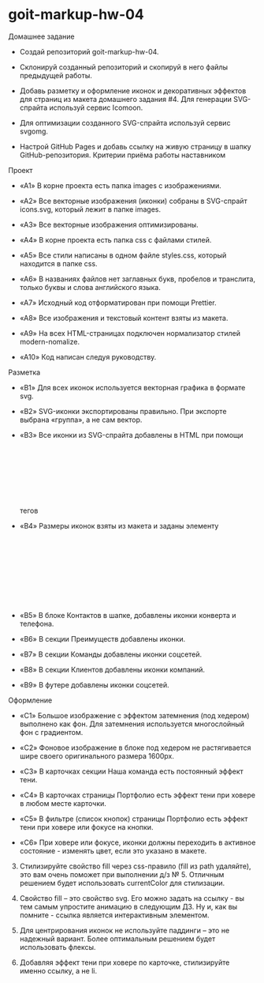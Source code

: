 # goit-markup-hw-04

Домашнее задание

- Создай репозиторий goit-markup-hw-04.
- Склонируй созданный репозиторий и скопируй в него файлы предыдущей работы.

- Добавь разметку и оформление иконок и декоративных эффектов для страниц из
  макета домашнего задания #4. Для генерации SVG-спрайта используй сервис
  Icomoon.

- Для оптимизации созданного SVG-спрайта используй сервис svgomg.

- Настрой GitHub Pages и добавь ссылку на живую страницу в шапку
  GitHub-репозитория. Критерии приёма работы наставником

Проект

- «A1» В корне проекта есть папка images с изображениями.

- «A2» Все векторные изображения (иконки) собраны в SVG-спрайт icons.svg,
  который лежит в папке images.

- «A3» Все векторные изображения оптимизированы.

- «A4» В корне проекта есть папка css с файлами стилей.

- «A5» Все стили написаны в одном файле styles.css, который находится в папке
  css.

- «A6» В названиях файлов нет заглавных букв, пробелов и транслита, только буквы
  и слова английского языка.

- «A7» Исходный код отформатирован при помощи Prettier.

- «A8» Все изображения и текстовый контент взяты из макета.

- «A9» На всех HTML-страницах подключен нормализатор стилей modern-nomalize.

- «A10» Код написан следуя руководству.

Разметка

- «B1» Для всех иконок используется векторная графика в формате svg.

- «B2» SVG-иконки экспортированы правильно. При экспорте выбрана «группа», а не
  сам вектор.

- «B3» Все иконки из SVG-спрайта добавлены в HTML при помощи тегов <svg> и <use>

- «B4» Размеры иконок взяты из макета и заданы элементу <svg> в HTML-файле.

- «B5» В блоке Контактов в шапке, добавлены иконки конверта и телефона.

- «B6» В секции Преимуществ добавлены иконки.

- «B7» В секции Команды добавлены иконки соцсетей.

- «B8» В секции Клиентов добавлены иконки компаний.

- «B9» В футере добавлены иконки соцсетей.

Оформление

- «C1» Большое изображение с эффектом затемнения (под хедером) выполнено как
  фон. Для затемнения используется многослойный фон с градиентом.

- «C2» Фоновое изображение в блоке под хедером не растягивается шире своего
  оригинального размера 1600рх.

- «C3» В карточках секции Наша команда есть постоянный эффект тени.

- «C4» В карточках страницы Портфолио есть эффект тени при ховере в любом месте
  карточки.

- «C5» В фильтре (список кнопок) страницы Портфолио есть эффект тени при ховере
  или фокусе на кнопки.

- «C6» При ховере или фокусе, иконки должны переходить в активное состояние -
  изменять цвет, если это указано в макете.

3. Стилизируйте свойство fill через css-правило (fill из path удаляйте), это вам
   очень поможет при выполнении д/з № 5. Отличным решением будет использовать
   currentColor для стилизации.
4. Свойство fill – это свойство svg. Его можно задать на ссылку - вы тем самым
   упростите анимацию в следующим ДЗ. Ну и, как вы помните - ссылка является
   интерактивным элементом.
5. Для центрирования иконок не используйте паддинги – это не надежный вариант.
   Более оптимальным решением будет использовать флексы.

6. Добавляя эффект тени при ховере по карточке, стилизируйте именно ссылку, а не
   li.
